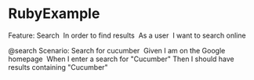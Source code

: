 RubyExample
===========

Feature: Search
   In order to find results
   As a user
   I want to search online

  @search
  Scenario: Search for cucumber
   Given I am on the Google homepage
   When I enter a search for "Cucumber"
   Then I should have results containing "Cucumber"


